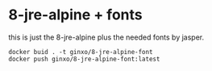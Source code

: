 # 8-jre-alpine + fonts
this is just the 8-jre-alpine plus the needed fonts by jasper.

```
docker buid . -t ginxo/8-jre-alpine-font
docker push ginxo/8-jre-alpine-font:latest
```

